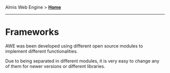 Almis Web Engine > **[Home](../README.md)**

---

# **Frameworks**

AWE was been developed using different open source modules to implement different functionalities.

Due to being separated in different modules, it is very easy to change any of them for newer versions or different libraries.
